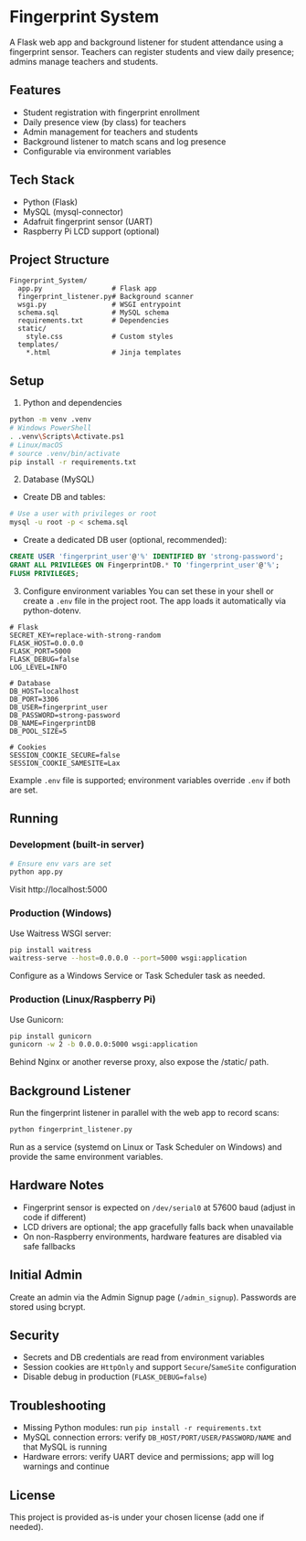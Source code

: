# Fingerprint System

A Flask web app and background listener for student attendance using a fingerprint sensor. Teachers can register students and view daily presence; admins manage teachers and students.

## Features
- Student registration with fingerprint enrollment
- Daily presence view (by class) for teachers
- Admin management for teachers and students
- Background listener to match scans and log presence
- Configurable via environment variables

## Tech Stack
- Python (Flask)
- MySQL (mysql-connector)
- Adafruit fingerprint sensor (UART)
- Raspberry Pi LCD support (optional)

## Project Structure
```
Fingerprint_System/
  app.py                 # Flask app
  fingerprint_listener.py# Background scanner
  wsgi.py                # WSGI entrypoint
  schema.sql             # MySQL schema
  requirements.txt       # Dependencies
  static/
    style.css            # Custom styles
  templates/
    *.html               # Jinja templates
```

## Setup
1) Python and dependencies
```bash
python -m venv .venv
# Windows PowerShell
. .venv\Scripts\Activate.ps1
# Linux/macOS
# source .venv/bin/activate
pip install -r requirements.txt
```

2) Database (MySQL)
- Create DB and tables:
```bash
# Use a user with privileges or root
mysql -u root -p < schema.sql
```
- Create a dedicated DB user (optional, recommended):
```sql
CREATE USER 'fingerprint_user'@'%' IDENTIFIED BY 'strong-password';
GRANT ALL PRIVILEGES ON FingerprintDB.* TO 'fingerprint_user'@'%';
FLUSH PRIVILEGES;
```

3) Configure environment variables
You can set these in your shell or create a `.env` file in the project root. The app loads it automatically via python-dotenv.
```
# Flask
SECRET_KEY=replace-with-strong-random
FLASK_HOST=0.0.0.0
FLASK_PORT=5000
FLASK_DEBUG=false
LOG_LEVEL=INFO

# Database
DB_HOST=localhost
DB_PORT=3306
DB_USER=fingerprint_user
DB_PASSWORD=strong-password
DB_NAME=FingerprintDB
DB_POOL_SIZE=5

# Cookies
SESSION_COOKIE_SECURE=false
SESSION_COOKIE_SAMESITE=Lax
```

Example `.env` file is supported; environment variables override `.env` if both are set.

## Running
### Development (built-in server)
```bash
# Ensure env vars are set
python app.py
```
Visit http://localhost:5000

### Production (Windows)
Use Waitress WSGI server:
```bash
pip install waitress
waitress-serve --host=0.0.0.0 --port=5000 wsgi:application
```
Configure as a Windows Service or Task Scheduler task as needed.

### Production (Linux/Raspberry Pi)
Use Gunicorn:
```bash
pip install gunicorn
gunicorn -w 2 -b 0.0.0.0:5000 wsgi:application
```
Behind Nginx or another reverse proxy, also expose the /static/ path.

## Background Listener
Run the fingerprint listener in parallel with the web app to record scans:
```bash
python fingerprint_listener.py
```
Run as a service (systemd on Linux or Task Scheduler on Windows) and provide the same environment variables.

## Hardware Notes
- Fingerprint sensor is expected on `/dev/serial0` at 57600 baud (adjust in code if different)
- LCD drivers are optional; the app gracefully falls back when unavailable
- On non-Raspberry environments, hardware features are disabled via safe fallbacks

## Initial Admin
Create an admin via the Admin Signup page (`/admin_signup`). Passwords are stored using bcrypt.

## Security
- Secrets and DB credentials are read from environment variables
- Session cookies are `HttpOnly` and support `Secure`/`SameSite` configuration
- Disable debug in production (`FLASK_DEBUG=false`)

## Troubleshooting
- Missing Python modules: run `pip install -r requirements.txt`
- MySQL connection errors: verify `DB_HOST/PORT/USER/PASSWORD/NAME` and that MySQL is running
- Hardware errors: verify UART device and permissions; app will log warnings and continue

## License
This project is provided as-is under your chosen license (add one if needed).


